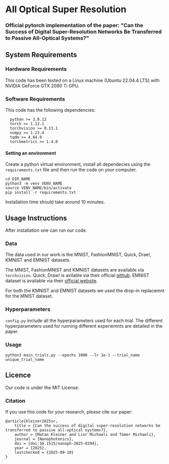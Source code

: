 # All Optical Super Resolution

### Official pytorch implementation of the paper: "Can the Success of Digital Super-Resolution Networks Be Transferred to Passive All-Optical Systems?" 

## System Requirements 

### Hardware Requirements 

This code has been tested on a Linux machine (Ubuntu 22.04.4 LTS) with NVIDIA GeForce GTX 2080 Ti GPU. 

### Software Requirements 

This code has the following dependencies: 
```
  python >= 3.8.12 
  torch >= 1.12.1
  torchvision >= 0.13.1
  numpy >= 1.23.4
  tqdm >= 4.64.0
  torchmetrics >= 1.4.0
```

#### Setting an environment 

Create a python virtual environment, install all dependecies using the `requirements.txt` file and then run the code on your computer. 

```
cd DIR_NAME
python3 -m venv VENV_NAME
source VENV_NAME/bin/activate
pip install -r requirements.txt 
```
Installation time should take around 10 minutes. 

## Usage Instructions  

After installation one can run our code. 

### Data

The data used in our work is the MNIST, FashionMNIST, Quick, Drae!, KMNIST and EMNIST datasets. 

The MNIST, FashionMNIST and KMNIST datasets are available via `torchvision`. Quick, Draw! is avilable via their official [github](https://github.com/googlecreativelab/quickdraw-dataset). 
EMNIST dataset is available via their [official website](https://www.nist.gov/itl/products-and-services/emnist-dataset). 

For both the KMNIST and EMNIST datasets we used the drop-in replacemnt for the MNIST dataset. 

### Hyperparameters

`config.py` include all the hyperparameters used for each trial. The different hyperparameters used for running different experiemnts are detailed in the paper. 

### Usage

```
python3 main_trials.py --epochs 1000 --lr 1e-1 --trial_name unique_trial_name

```

## Licence 

Our code is under the MIT License. 

### Citation 

If you use this code for your research, please cite our paper:

```
@article{kleiner2025sr,
    title = {Can the success of digital super-resolution networks be transferred to passive all-optical systems?},
    author = {Matan Kleiner and Lior Michaeli and Tomer Michaeli},
    journal = {Nanophotonics},
    doi = {doi:10.1515/nanoph-2025-0294},
    year = {2025},
    lastchecked = {2025-09-10}
}
```
